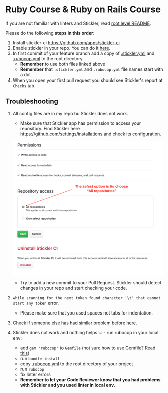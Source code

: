 # Ruby Course & Ruby on Rails Course

If you are not familiar with linters and Stickler, read [root level README](../README.md).

Please do the following **steps in this order**:

1. Install stickler-ci https://github.com/apps/stickler-ci
2. Enable stickler in your repo. You can do it [here](https://stickler-ci.com/).
3. In first commit of your feature branch add a copy of [.stickler.yml](./.stickler.yml) and [.rubocop.yml](./.rubocop.yml)  to the root directory.
    - **Remember** to use both files linked above
    - **Remember** that `.stickler.yml` and `.rubocop.yml` file names start with a dot
4. When you open your first pull request you should see Stickler's report at `Checks` tab.


## Troubleshooting

1. All config files are in my repo bu Stickler does not work.
    - Make sure that Stickler app has permission to access your repository. Find Stickler here https://github.com/settings/installations and check its configuration.
    
    ![screenshot](../assets/images/stickler_app_config.png)

    - Try to add a new commit to your Pull Request. Stickler should detect changes in your repo and start checking your code.
2. `while scanning for the next token found character '\t' that cannot start any token` error.
    - Please make sure that you used spaces not tabs for indentation.
3. Check if someone else has had similar problem before [here](https://questions.microverse.org/c/linters-stickler).
4. Stickler does not work and nothing helps 💥 - run rubocop in your local env:
    - add `gem 'rubocop'` to `Gemfile` (not sure how to use Gemfile? Read [this](https://bundler.io/v1.15/guides/bundler_setup.html))
    - run `bundle install`
    - copy [.rubocop.yml](./.rubocop.yml) to the root directory of your project
    - run `rubocop`
    - fix linter errors
    - **Remember to let your Code Reviewer know that you had problems with Stickler and you used linter in local env.**
